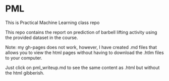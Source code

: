 # PML
This is Practical Machine Learning class repo

This repo contains the report on prediction of barbell lifting activity using the provided dataset in the course.  

Note: my gh-pages does not work, however, I have created .md files that allows you to view the html pages without having to download the .htlm files to your computer.

Just click on pml_writeup.md to see the same content as .html but without the html gibberish. 